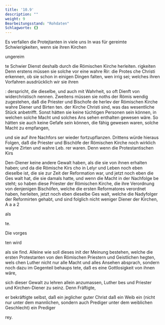 ```yaml
---
title: '10.9'
description: ""
weight: 9
Bearbeitungsstand: "Rohdaten"
Schlagworte: {}
---
```

<!-- Seite 395 -->


Es verfallen die Protejtanten in viele uns In was für gereimte Schwierigkeiten, wenn sie ihren Kirchen

ungereim

te Schwier Dienst deshalb durch die Römischen Kirche herleiten. rigkeiten Denn erstens müssen sie solche vor eine wahre Rir: die Protes che Christi erkennen, ob sie schon in einigen Dingen falten, wen irrig sei; welches ihren Vorfahren ausdrücklich wir sie ihren

: derspricht, die dieselbe, und auch mit Wahrheit, so oft Dienft von widerchristisch nennen. Zweitens müssen sie noths der Römis wendig zugestehen, daß die Priester und Bischofe de herlev der Römischen Kirche wahre Diener und Birten ten. der Kirche Christi sind, was das wesentliche Stück anbetrifft. Sonst hätten sie keine tüchtigen Personen sein können, in welchen solche Macht und solches Ans sehen enthalten gewesen wäre. So hätten sie auch keine Gefafe sein können, die fähig gewesen waren, solche Macht zu empfangen,

und sie auf ihre Nachfors ser wieder fortzupflanzen. Drittens würde hieraus Folgen, daß die Priester und Bischöfe der Römischen Kirche noch wirklich walyre Zirten und wahre Leb. rer waren. Denn wenn die Protestantischen Kirs

Den-Diener keine andere Gewalt haben, als die sie von ihnen erhalten haben; und da die Römische Kirs cho in Lelyr und Leben noch eben dieselbe ist, die sie zur Zeit der Reformation war, und jetzt noch eben die Ges walt hat, die sie damals hatte, und wenn die Macht in der Nachfolge be steht; so haben diese Priester der Römischen Kirche, die ihre Verordnung von denjenigen Bischöfen, welche die ersten Reformatores verordnet haben, herleiten, jetzt noch eben dieselbe Ges walt, welche die Nadyfolger der Reformirten gehabt, und sind folglich nicht weniger Diener der Kirchen, A a a 2

als

te.

Die vorges

ten wird
<!-- Seite 396 -->
als sie find. Alleine wie soll dieses init der Meinung bestehen, welche die ersten Protestanten von den Römischen Priestern und Geistlichen hegten, wels chen Luther nicht nur alle Macht und alles Ansehen absprach, sondern noch dazu im Gegenteil behaups tete, daß es eine Gottlosigkeit von ihnen wäre,

sich dieser Gewalt zu lehren allein anzumassen, Luther bes und Priester und Kirchen-Diener zu seinz. Denn Fräftigte,

er bekräftigte selbst, daß ein jeglicher guter Christ daß ein Weib ein (nicht nur unter dem mannlichen, sondern auch Prediger unter dem weiblichen Geschlecht) ein Prediger

rey.

